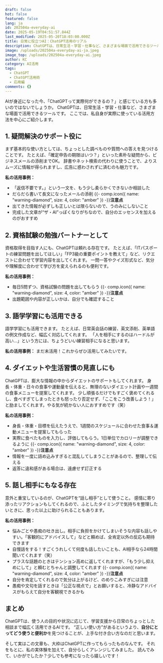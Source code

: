 ```yaml
---
draft: false
hot: false
featured: false
lang: ja
id: 202504a-everyday-ai
date: 2025-05-19T04:51:57.844Z
last_modified: 2025-05-20T18:03:00.000Z
title: 日常に役立つAI：ChatGPT活用のリアル
description: ChatGPTは、日常生活・学習・仕事など、さまざまな場面で活用できるツールです。日々の生活でどのようにAIを活用していけるか、実例とともに紹介します。
image: /uploads/202504a-everyday-ai-ja.jpeg
image_top: /uploads/202504a-everyday-ai.jpeg
author: KC
category: AI活用
tags:
  - ChatGPT
  - ChatGPT活用術
  - 応用編
comments: {}
---
```

AIが身近になった今、「ChatGPTって実際何ができるの？」と感じている方も多いのではないでしょうか。 
ChatGPTは、日常生活・学習・仕事など、さまざまな場面で活用できるツールです。 
ここでは、私自身が実際に使っている活用方法を中心にご紹介します。 

## 1. 疑問解決のサポート役に
まず基本的な使い方としては、ちょっとした調べものや質問への答えを見つけることです。 
たとえば、「確定申告の期限はいつ？」といった素朴な疑問から、ビジネスメールの添削までOK。 
辞書やネット検索の代わりに使うことで、よりスムーズに情報が得られますし、広告に惑わされずに済むのも魅力です。

**私の活用事例：**
* 「返信不要です。」という一文を、もう少し柔らかくできないか相談した 
* だらだら書いて長文になったメールの添削 
{{- comp.icon({ name: "warning-diamond", size: 4, color: "amber" }) -}}**注意点**
* 出てきた情報が必ずしも正しいとは限らないので、うのみにしないこと 
* 完成した文章が“ザ・AI”っぽくなりがちなので、自分のエッセンスを加えるのがおすすめ

## 2. 資格試験の勉強パートナーとして 
資格取得を目指す人にも、ChatGPTは頼れる存在です。 
たとえば、「ITパスポートの練習問題を出してほしい」「FP3級の重要ポイントを教えて」など、リクエストに合わせて学習内容を出してくれます。 
一問一答やクイズ形式など、気分や理解度に合わせて学び方を変えられるのも便利です。 

**私の活用事例：**
* 毎日5問ずつ、資格試験の問題を出してもらう
{{- comp.icon({ name: "warning-diamond", size: 4, color: "amber" }) -}}**注意点**
* 出題範囲や内容が正しいかは、自分でも確認すること

## 3. 語学学習にも活用できる
語学学習にも活用できます。 
たとえば、日常英会話の練習、英文添削、英単語の例文作成など、幅広く対応してくれます。 
「人を相手にするのはハードルが高い…」という方には、ちょうどいい練習相手になると思います。 

**私の活用事例：**
まだ未活用！これからぜひ活用してみたいです。

## 4. ダイエットや生活習慣の見直しにも 
ChatGPTは、膨大な情報の中からダイエットのサポートもしてくれます。 
身長・体重・日々の食事や運動量を伝えると、無理のないダイエット計画や一週間の食事メニューを提案してくれます。 
少し頑張るだけでもすごく褒めてくれるし、食べすぎてしまったときも怒ったり否定せず、「ここをこう改善しよう！」と励ましてくれます。やる気が続かない人におすすめです（笑） 

**私の活用事例：**
* 身長・体重・目標を伝えたうえで、1週間のスケジュールに合わせた食事＆運動メニューを提案してもらった 
* 実際に食べたものを入力し、評価してもらう。1日単位でカロリーが調整できるように
{{- comp.icon({ name: "warning-diamond", size: 4, color: "amber" }) -}}**注意点**
* 情報を一度に詰め込みすぎると混乱してしまうことがあるので、整理して伝える 
* 返答に違和感がある場合は、遠慮せず訂正する

## 5. 話し相手にもなる存在 
意外と重宝しているのが、ChatGPTを“話し相手”として使うこと。 
感情に寄り添ったリアクションもしてくれるので、ふとしたタイミングで気持ちを整理したいときに、思った以上に助けられることもあります。

**私の活用事例：**
* 悩みごとや愚痴の吐き出し。相手に負担をかけてしまいそうな内容も話しやすい。「客観的にアドバイスして」などと頼めば、全肯定以外の反応も期待できます 
* 自慢話をする！すごくうれしくて何度も話したいことも、AI相手なら24時間聞いてくれます（笑） 
* プラスな話題のときはテンション高めに返してくれますが、「もう少し抑えめにして」と頼むとちゃんと調整してくれます
{{- comp.icon({ name: "warning-diamond", size: 4, color: "amber" }) -}}**注意点**
* 自分を肯定してくれるので気分は上がるけど、のめりこみすぎには注意 
* 愚痴や文句を話すときは「公正な視点で」とお願いすると、冷静なアドバイスがもらえて自分を客観視できるかも 

## まとめ 
ChatGPTは、使う人の目的や状況に応じて、学習支援から日常のちょっとした相談まで幅広く活用できるAIです。 
“正しい使い方”があるというより、**自分にとってどう使うと便利か**を見つけることが、上手な付き合い方なのだと思います。 

そして実はこの文章も、大枠はChatGPTに作ってもらったものなんです。 
それをもとに、私の実体験を加えて、自分らしくアレンジしてみました。 
読んでみて、いかがでしたか？少しでも参考になったら嬉しいです！
